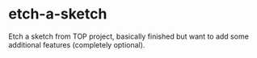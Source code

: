 # etch-a-sketch

Etch a sketch from TOP project, basically finished but want to add some additional features (completely optional).